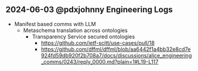 ## 2024-06-03 @pdxjohnny Engineering Logs

- Manifest based comms with LLM
  - Metaschema translation across ontologies
    - Transparency Service secured ontologies
      - https://github.com/ietf-scitt/use-cases/pull/18
      - https://github.com/dffml/dffml/blob/aa6442f1a4bb32e8cd7e924fd59db920f2b708a7/docs/discussions/alice_engineering_comms/0243/reply_0000.md?plain=1#L19-L117
